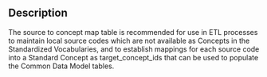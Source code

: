 ## Description
The source to concept map table is recommended for use in ETL processes to maintain local source codes which are not available as Concepts in the Standardized Vocabularies, and to establish mappings for each source code into a Standard Concept as target_concept_ids that can be used to populate the Common Data Model tables. 
